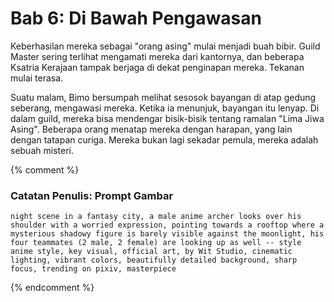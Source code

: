 # Bab 6: Di Bawah Pengawasan

Keberhasilan mereka sebagai "orang asing" mulai menjadi buah bibir. Guild Master sering terlihat mengamati mereka dari kantornya, dan beberapa Ksatria Kerajaan tampak berjaga di dekat penginapan mereka. Tekanan mulai terasa.

Suatu malam, Bimo bersumpah melihat sesosok bayangan di atap gedung seberang, mengawasi mereka. Ketika ia menunjuk, bayangan itu lenyap. Di dalam guild, mereka bisa mendengar bisik-bisik tentang ramalan "Lima Jiwa Asing". Beberapa orang menatap mereka dengan harapan, yang lain dengan tatapan curiga. Mereka bukan lagi sekadar pemula, mereka adalah sebuah misteri.

{% comment %}
### Catatan Penulis: Prompt Gambar
```
night scene in a fantasy city, a male anime archer looks over his shoulder with a worried expression, pointing towards a rooftop where a mysterious shadowy figure is barely visible against the moonlight, his four teammates (2 male, 2 female) are looking up as well -- style anime style, key visual, official art, by Wit Studio, cinematic lighting, vibrant colors, beautifully detailed background, sharp focus, trending on pixiv, masterpiece
```
{% endcomment %}